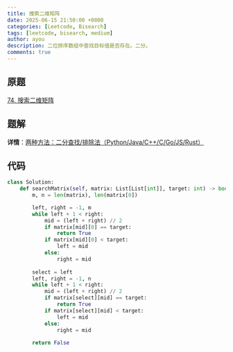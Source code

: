 ```yaml
---
title: 搜索二维矩阵
date: 2025-06-15 21:50:00 +0800
categories: [Leetcode, Bisearch]
tags: [leetcode, bisearch, medium]
author: ayou
description: 二位排序数组中查找目标值是否存在。二分。
comments: true
---
```


## 原题
[74. 搜索二维矩阵](https://leetcode.cn/problems/search-a-2d-matrix/description/)

## 题解
**详情**：[两种方法：二分查找/排除法（Python/Java/C++/C/Go/JS/Rust）](https://leetcode.cn/problems/search-a-2d-matrix/solutions/2783931/liang-chong-fang-fa-er-fen-cha-zhao-pai-39d74)

## 代码
```python
class Solution:
    def searchMatrix(self, matrix: List[List[int]], target: int) -> bool:
        m, n = len(matrix), len(matrix[0])

        left, right = -1, m
        while left + 1 < right:
            mid = (left + right) // 2
            if matrix[mid][0] == target:
                return True
            if matrix[mid][0] < target:
                left = mid
            else:
                right = mid
        
        select = left
        left, right = -1, n
        while left + 1 < right:
            mid = (left + right) // 2
            if matrix[select][mid] == target:
                return True
            if matrix[select][mid] < target:
                left = mid
            else:
                right = mid
        
        return False
```
